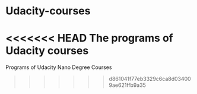 # Udacity-courses
<<<<<<< HEAD
The programs of Udacity courses
=======
Programs of Udacity Nano Degree Courses
>>>>>>> d861041f77eb3329c6ca8d034009ae621ffb9a35
